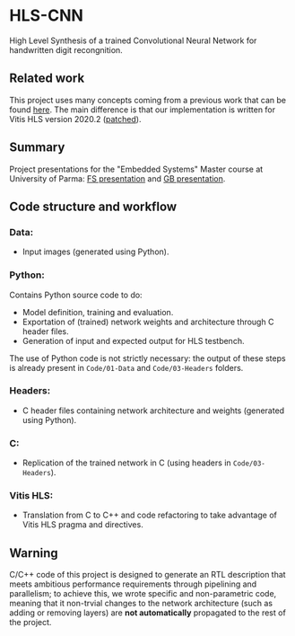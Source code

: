 # HLS-CNN
High Level Synthesis of a trained Convolutional Neural Network for handwritten digit recongnition.

## Related work
This project uses many concepts coming from a previous work that can be found [here](https://www.amiq.com/consulting/2018/12/14/how-to-implement-a-convolutional-neural-network-using-high-level-synthesis).
The main difference is that our implementation is written for Vitis HLS version 2020.2 ([patched](https://support.xilinx.com/s/article/76960?language=en_US)).

## Summary

Project presentations for the "Embedded Systems" Master course at University of Parma:
[FS presentation](HLS-CNN-presentation-FS.pdf) and [GB presentation](HLS-CNN-presentation-GB.pdf).

## Code structure and workflow

### Data:

-  Input images (generated using Python).

### Python:

Contains Python source code to do:
-  Model definition, training and evaluation.
-  Exportation of (trained) network weights and architecture through C header files.
-  Generation of input and expected output for HLS testbench.

The use of Python code is not strictly necessary: the output of these steps is already present in ```Code/01-Data``` and ```Code/03-Headers``` folders.

### Headers:

-  C header files containing network architecture and weights (generated using Python).

### C:

-  Replication of the trained network in C (using headers in ```Code/03-Headers```).

### Vitis HLS:

-  Translation from C to C++ and code refactoring to take advantage of Vitis HLS pragma and directives.

## Warning
C/C++ code of this project is designed to generate an RTL description that meets ambitious performance requirements through pipelining and parallelism;
to achieve this, we wrote specific and non-parametric code,
meaning that it non-trvial changes to the network architecture (such as adding or removing layers) are **not automatically** propagated to the rest of the project.
